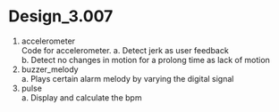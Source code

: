# Design_3.007  
1. accelerometer  
  Code for accelerometer. 
  a. Detect jerk as user feedback  
  b. Detect no changes in motion for a prolong time as lack of motion  
2. buzzer_melody  
  a. Plays certain alarm melody by varying the digital signal  
3. pulse  
  a. Display and calculate the bpm  
